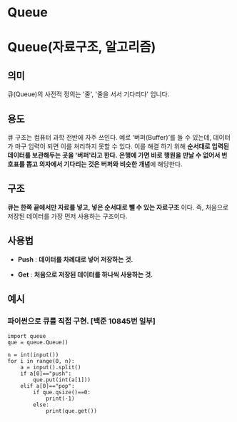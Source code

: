 # Queue

# Queue(자료구조, 알고리즘) 

## 의미
큐(Queue)의 사전적 정의는 '줄', '줄을 서서 기다리다' 입니다.

## 용도
큐 구조는 컴퓨터 과학 전반에 자주 쓰인다. 예로 ‘버퍼(Buffer)’를 들 수 있는데, 데이터가 마구 입력이 되면 이를 처리하지 못할 수 있다. 
이를 해결 하기 위해 **순서대로 입력된 데이터를 보관해두는 곳을 '버퍼'라고 한다.** 
**은행에 가면 바로 행원을 만날 수 없어서 번호표를 뽑고 의자에서 기다리는 것은 버퍼와 비슷한 개념**에 해당한다.

## 구조

**큐는 한쪽 끝에서만 자료를 넣고, 넣은 순서대로 뺄 수 있는 자료구조** 이다.
즉, 처음으로 저장된 데이터를 가장 먼저 사용하는 구조이다.

## 사용법

- **Push**
: **데이터를 차례대로 넣어 저장하는 것.** 

- **Get**
: **처음으로 저장된 데이터를 하나씩 사용하는 것.** 

## 예시 
### 파이썬으로 큐를 직접 구현. [백준 10845번 일부]
```    
import queue
que = queue.Queue()

n = int(input())
for i in range(0, n):
    a = input().split()
    if a[0]=="push":
        que.put(int(a[1]))
    elif a[0]=="pop":
        if que.qsize()==0:
            print(-1)
        else:
            print(que.get())
```
